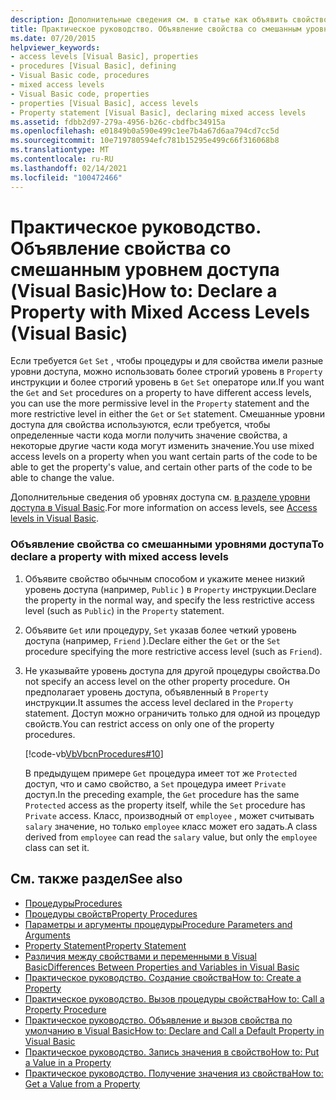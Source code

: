 ```yaml
---
description: Дополнительные сведения см. в статье как объявить свойство со смешанными уровнями доступа (Visual Basic)
title: Практическое руководство. Объявление свойства со смешанным уровнем доступа
ms.date: 07/20/2015
helpviewer_keywords:
- access levels [Visual Basic], properties
- procedures [Visual Basic], defining
- Visual Basic code, procedures
- mixed access levels
- Visual Basic code, properties
- properties [Visual Basic], access levels
- Property statement [Visual Basic], declaring mixed access levels
ms.assetid: fdbb2d97-279a-4956-b26c-cbdfbc34915a
ms.openlocfilehash: e01849b0a590e499c1ee7b4a67d6aa794cd7cc5d
ms.sourcegitcommit: 10e719780594efc781b15295e499c66f316068b8
ms.translationtype: MT
ms.contentlocale: ru-RU
ms.lasthandoff: 02/14/2021
ms.locfileid: "100472466"
---
```

# <a name="how-to-declare-a-property-with-mixed-access-levels-visual-basic"></a><span data-ttu-id="85230-103">Практическое руководство. Объявление свойства со смешанным уровнем доступа (Visual Basic)</span><span class="sxs-lookup"><span data-stu-id="85230-103">How to: Declare a Property with Mixed Access Levels (Visual Basic)</span></span>

<span data-ttu-id="85230-104">Если требуется `Get` `Set` , чтобы процедуры и для свойства имели разные уровни доступа, можно использовать более строгий уровень в `Property` инструкции и более строгий уровень в `Get` `Set` операторе или.</span><span class="sxs-lookup"><span data-stu-id="85230-104">If you want the `Get` and `Set` procedures on a property to have different access levels, you can use the more permissive level in the `Property` statement and the more restrictive level in either the `Get` or `Set` statement.</span></span> <span data-ttu-id="85230-105">Смешанные уровни доступа для свойства используются, если требуется, чтобы определенные части кода могли получить значение свойства, а некоторые другие части кода могут изменить значение.</span><span class="sxs-lookup"><span data-stu-id="85230-105">You use mixed access levels on a property when you want certain parts of the code to be able to get the property's value, and certain other parts of the code to be able to change the value.</span></span>  
  
 <span data-ttu-id="85230-106">Дополнительные сведения об уровнях доступа см. [в разделе уровни доступа в Visual Basic](../declared-elements/access-levels.md).</span><span class="sxs-lookup"><span data-stu-id="85230-106">For more information on access levels, see [Access levels in Visual Basic](../declared-elements/access-levels.md).</span></span>  
  
### <a name="to-declare-a-property-with-mixed-access-levels"></a><span data-ttu-id="85230-107">Объявление свойства со смешанными уровнями доступа</span><span class="sxs-lookup"><span data-stu-id="85230-107">To declare a property with mixed access levels</span></span>  
  
1. <span data-ttu-id="85230-108">Объявите свойство обычным способом и укажите менее низкий уровень доступа (например, `Public` ) в `Property` инструкции.</span><span class="sxs-lookup"><span data-stu-id="85230-108">Declare the property in the normal way, and specify the less restrictive access level (such as `Public`) in the `Property` statement.</span></span>  
  
2. <span data-ttu-id="85230-109">Объявите `Get` или процедуру, `Set` указав более четкий уровень доступа (например, `Friend` ).</span><span class="sxs-lookup"><span data-stu-id="85230-109">Declare either the `Get` or the `Set` procedure specifying the more restrictive access level (such as `Friend`).</span></span>  
  
3. <span data-ttu-id="85230-110">Не указывайте уровень доступа для другой процедуры свойства.</span><span class="sxs-lookup"><span data-stu-id="85230-110">Do not specify an access level on the other property procedure.</span></span> <span data-ttu-id="85230-111">Он предполагает уровень доступа, объявленный в `Property` инструкции.</span><span class="sxs-lookup"><span data-stu-id="85230-111">It assumes the access level declared in the `Property` statement.</span></span> <span data-ttu-id="85230-112">Доступ можно ограничить только для одной из процедур свойств.</span><span class="sxs-lookup"><span data-stu-id="85230-112">You can restrict access on only one of the property procedures.</span></span>  
  
     [!code-vb[VbVbcnProcedures#10](~/samples/snippets/visualbasic/VS_Snippets_VBCSharp/VbVbcnProcedures/VB/Class1.vb#10)]  
  
     <span data-ttu-id="85230-113">В предыдущем примере `Get` процедура имеет тот же `Protected` доступ, что и само свойство, а `Set` процедура имеет `Private` доступ.</span><span class="sxs-lookup"><span data-stu-id="85230-113">In the preceding example, the `Get` procedure has the same `Protected` access as the property itself, while the `Set` procedure has `Private` access.</span></span> <span data-ttu-id="85230-114">Класс, производный от `employee` , может считывать `salary` значение, но только `employee` класс может его задать.</span><span class="sxs-lookup"><span data-stu-id="85230-114">A class derived from `employee` can read the `salary` value, but only the `employee` class can set it.</span></span>  
  
## <a name="see-also"></a><span data-ttu-id="85230-115">См. также раздел</span><span class="sxs-lookup"><span data-stu-id="85230-115">See also</span></span>

- [<span data-ttu-id="85230-116">Процедуры</span><span class="sxs-lookup"><span data-stu-id="85230-116">Procedures</span></span>](./index.md)
- [<span data-ttu-id="85230-117">Процедуры свойств</span><span class="sxs-lookup"><span data-stu-id="85230-117">Property Procedures</span></span>](./property-procedures.md)
- [<span data-ttu-id="85230-118">Параметры и аргументы процедуры</span><span class="sxs-lookup"><span data-stu-id="85230-118">Procedure Parameters and Arguments</span></span>](./procedure-parameters-and-arguments.md)
- [<span data-ttu-id="85230-119">Property Statement</span><span class="sxs-lookup"><span data-stu-id="85230-119">Property Statement</span></span>](../../../language-reference/statements/property-statement.md)
- [<span data-ttu-id="85230-120">Различия между свойствами и переменными в Visual Basic</span><span class="sxs-lookup"><span data-stu-id="85230-120">Differences Between Properties and Variables in Visual Basic</span></span>](./differences-between-properties-and-variables.md)
- [<span data-ttu-id="85230-121">Практическое руководство. Создание свойства</span><span class="sxs-lookup"><span data-stu-id="85230-121">How to: Create a Property</span></span>](./how-to-create-a-property.md)
- [<span data-ttu-id="85230-122">Практическое руководство. Вызов процедуры свойства</span><span class="sxs-lookup"><span data-stu-id="85230-122">How to: Call a Property Procedure</span></span>](./how-to-call-a-property-procedure.md)
- [<span data-ttu-id="85230-123">Практическое руководство. Объявление и вызов свойства по умолчанию в Visual Basic</span><span class="sxs-lookup"><span data-stu-id="85230-123">How to: Declare and Call a Default Property in Visual Basic</span></span>](./how-to-declare-and-call-a-default-property.md)
- [<span data-ttu-id="85230-124">Практическое руководство. Запись значения в свойство</span><span class="sxs-lookup"><span data-stu-id="85230-124">How to: Put a Value in a Property</span></span>](./how-to-put-a-value-in-a-property.md)
- [<span data-ttu-id="85230-125">Практическое руководство. Получение значения из свойства</span><span class="sxs-lookup"><span data-stu-id="85230-125">How to: Get a Value from a Property</span></span>](./how-to-get-a-value-from-a-property.md)
